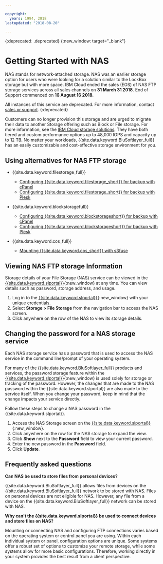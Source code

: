 ```yaml
---

copyright:
  years: 1994, 2018
lastupdated: "2018-08-20"

---
```

{:deprecated: .deprecated}
{:new_window: target="_blank"}

# Getting Started with NAS

NAS stands for network-attached storage. NAS was an earlier storage option for users who were looking for a solution similar to the LockBox storage but with more space. IBM Cloud ended the sales (EOS) of NAS FTP storage services across all sales channels on **31 March 31 2018**. End of Support commenced on **16 August 16 2018**.

All instances of this service are deprecated. For more information, contact [sales or support](https://www.ibm.com/cloud-computing/bluemix/contact-us).
{:deprecated}

Customers can no longer provision this storage and are urged to migrate their data to another Storage offering such as Block or File storage. For more information, see the [IBM Cloud storage solutions](https://www.ibm.com/cloud/storage). They have both tiered and custom performance options up to 48,000 IOPS and capacity up to 12 TB. No matter your workloads, {{site.data.keyword.BluSoftlayer_full}} has an easily customizable and cost-effective storage environment for you.

## Using alternatives for NAS FTP storage

* {{site.data.keyword.filestorage_full}}
  - [Configuring {{site.data.keyword.filestorage_short}} for backup with cPanel](https://console.bluemix.net/docs/infrastructure/FileStorage/configure-backup-cpanel.html)
  - [Configuring {{site.data.keyword.filestorage_short}} for backup with Plesk](https://console.bluemix.net/docs/infrastructure/FileStorage/configure-backup-plesk.html)

* {{site.data.keyword.blockstoragefull}}
  - [Configuring {{site.data.keyword.blockstorageshort}} for backup with cPanel](https://console.bluemix.net/docs/infrastructure/BlockStorage/configure-backup-cpanel.html)
  - [Configuring {{site.data.keyword.blockstorageshort}} for backup with Plesk](https://console.bluemix.net/docs/infrastructure/BlockStorage/configure-backup-plesk.html)

* {{site.data.keyword.cos_full}}
  - [Mounting {{site.data.keyword.cos_short}} with s3fuse](configure-cos-s3fuse.html)


## Viewing NAS FTP storage Information

Storage details of your File Storage (NAS) service can be viewed in the [{{site.data.keyword.slportal}}](https://control.softlayer.com/){:new_window} at any time. You can view details such as password, storage address, and usage.

1. Log in to the [{{site.data.keyword.slportal}}](https://control.softlayer.com/){:new_window} with your unique credentials.
2. Select **Storage > File Storage** from the navigation bar to access the NAS screen.
2. Click anywhere on the row of the NAS to view its storage details.

## Changing the password for a NAS storage service

Each NAS storage service has a password that is used to access the NAS service in the command line/prompt of your operating system.

For many of the {{site.data.keyword.BluSoftlayer_full}} products and services, the password storage feature within the [{{site.data.keyword.slportal}}](https://control.softlayer.com/){:new_window} is used solely for storage or tracking of the password. However, the changes that are made to the NAS password within the {{site.data.keyword.slportal}} are also made to the service itself. When you change your password, keep in mind that the change impacts your service directly.

Follow these steps to change a NAS password in the {{site.data.keyword.slportal}}.

1. Access the NAS Storage screen on the [{{site.data.keyword.slportal}}](https://control.softlayer.com/){:new_window}.
2. Click anywhere on the row for the NAS storage to expand the view.
3. Click **Show** next to the **Password** field to view your current password.
4. Enter the new password in the **Password** field.
5. Click **Update**.

## Frequently asked questions

**Can NAS be used to store files from personal devices?**

{{site.data.keyword.BluSoftlayer_full}} allows files from devices on the {{site.data.keyword.BluSoftlayer_full}} network to be stored with NAS. Files on personal devices are not eligible for NAS. However, any file from a device on the {{site.data.keyword.BluSoftlayer_full}} network can be stored with NAS.

**Why can't the {{site.data.keyword.slportal}} be used to connect devices and store files on NAS?**

Mounting or connecting NAS and configuring FTP connections varies based on the operating system or control panel you are using. Within each individual system or panel, configuration options are unique. Some systems offer a robust set of options to customize your remote storage, while some systems allow for more basic configurations. Therefore, working directly in your system provides the best result from a client perspective.
